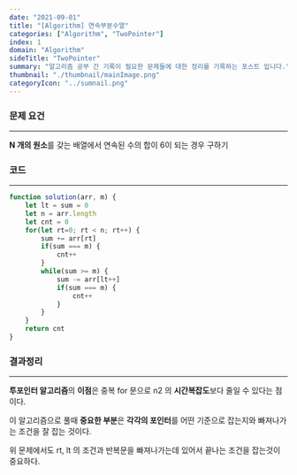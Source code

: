 ```yaml
---
date: "2021-09-01"
title: "[Algorithm] 연속부분수열"
categories: ["Algorithm", "TwoPointer"]
index: 1
domain: "Algorithm"
sideTitle: "TwoPointer"
summary: "알고리즘 공부 간 기록이 필요한 문제들에 대한 정리를 기록하는 포스트 입니다."
thumbnail: "./thumbnail/mainImage.png"
categoryIcon: "../sumnail.png"
---
```


### 문제 요건
***
**N 개의 원소**를 갖는 배열에서 연속된 수의 합이 6이 되는 경우 구하기

### 코드
***

```javascript
function solution(arr, m) {
    let lt = sum = 0
    let n = arr.length
    let cnt = 0
    for(let rt=0; rt < n; rt++) {
        sum += arr[rt]
        if(sum === m) {
            cnt++
        }
        while(sum >= m) {
            sum -= arr[lt++]
            if(sum === m) {
                cnt++
            }
        }
    }
    return cnt
}
```

### 결과정리
***

**투포인터 알고리즘**의 **이점**은 중복 for 문으로 n2 의 **시간복잡도**보다 줄일 수 있다는 점이다.

이 알고리즘으로 풀때 **중요한 부분**은 **각각의 포인터**를 어떤 기준으로 잡는지와 빠져나가는 조건을 잘 잡는 것이다.

위 문제에서도 rt, lt 의 조건과 반복문을 빠져나가는데 있어서 끝나는 조건을 잡는것이 중요하다.
